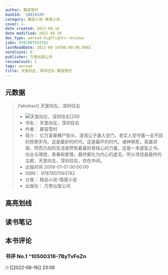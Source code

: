```yaml
---
author: 慕容雪村
bookId: '24019320'
category: 精品小说-情感小说
cover: >-
date created: 2022-08-16
date modified: 2022-08-20
doc_type: weread-highlights-reviews
isbn: 9787807593782
lastReadDate: 2022-08-16T00:00:00.000Z
noteCount: 0
publisher: 万卷出版公司
reviewCount: 1
tags: weread
title: 天堂向左，深圳往右-慕容雪村
---
```


## 元数据

> [!abstract] 天堂向左，深圳往右
> - ![ 天堂向左，深圳往右|200](https://wfqqreader-1252317822.image.myqcloud.com/cover/320/24019320/t7_24019320.jpg)
> - 书名： 天堂向左，深圳往右
> - 作者： 慕容雪村
> - 简介： 亿万富豪横尸街头，浪荡公子遁入空门，老实人空守着一去不回的惊艳岁月。这是最好的时代，这是最坏的时代。诸神俱死，英雄凋谢，然而凡俗的生活依然有着最刻骨铭心的力量。这是一本虚妄之书。功业与理想，青春和爱情，最终都化为内心的虚无。所以寻找是最终的主题，天堂向左，深圳往右，你在中间。
> - 出版时间 2009-01-01 00:00:00
> - ISBN： 9787807593782
> - 分类： 精品小说-情感小说
> - 出版社： 万卷出版公司

## 高亮划线

## 读书笔记

## 本书评论

### 书评 No.1 ^10500316-7ByTvFoZn

⏱ [[2022-08-16]] 23:09
